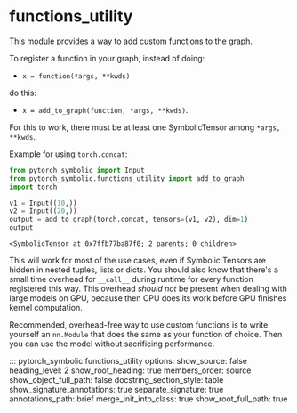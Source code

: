 # functions_utility

This module provides a way to add custom functions to the graph.

To register a function in your graph, instead of doing:

- ``x = function(*args, **kwds)``

do this:

- ``x = add_to_graph(function, *args, **kwds)``.

For this to work, there must be at least one SymbolicTensor among ``*args, **kwds``.

Example for using ``torch.concat``:

```python
from pytorch_symbolic import Input
from pytorch_symbolic.functions_utility import add_to_graph
import torch

v1 = Input((10,))
v2 = Input((20,))
output = add_to_graph(torch.concat, tensors=(v1, v2), dim=1)
output
```

```
<SymbolicTensor at 0x7ffb77ba87f0; 2 parents; 0 children>
```

This will work for most of the use cases, even if Symbolic Tensors
are hidden in nested tuples, lists or dicts. You should also know that there's
a small time overhead for `__call__` during runtime for every function registered this way.
This overhead _should not_ be present when dealing with large models on GPU,
because then CPU does its work before GPU finishes kernel computation. 

Recommended, overhead-free way to use custom functions is to write yourself an ``nn.Module`` that does
the same as your function of choice.
Then you can use the model without sacrificing performance.

::: pytorch_symbolic.functions_utility
	options:
		show_source: false
		heading_level: 2
		show_root_heading: true
		members_order: source
		show_object_full_path: false
		docstring_section_style: table
		show_signature_annotations: true
		separate_signature: true
		annotations_path: brief
		merge_init_into_class: true
		show_root_full_path: true
